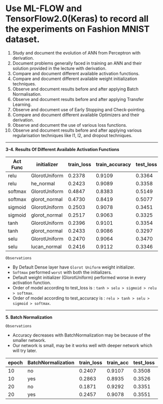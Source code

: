 # Use ML-FLOW and TensorFlow2.0(Keras) to record all the experiments on Fashion MNIST dataset.

1. Study and document the evolution of ANN from Perceptron with derivation.
2. Document problems generally faced in training an ANN and their solution provided in the lecture with derivation.
3. Compare and document different available activation functions.
4. Compare and document different available weight initialization techniques.
5. Observe and document results before and after applying Batch Normalisation.
6. Observe and document results before and after applying Transfer Learning.
7. Observe and document use of Early Stopping and Check-pointing.
8. Compare and document different available Optimizers and their derivation. 
9. Observe and document the use of various loss functions.
10. Observe and document results before and after applying various regularisation techniques like l1, l2, and dropout techniques.


----------------------------------------------------------------------

**3-4. Results Of Different Available Activation Functions**

|Act Func|initializer|train_loss|train_accuracy|test_loss|test_accuracy|
|-------|-------------|-------|---------|-------|------|
|relu   |GlorotUniform|0.2378 |0.9109	|0.3364 |0.8807|
|relu   |he_normal    |0.2423 |0.9089	|0.3358 |0.8867|
|softmax|GlorotUniform|0.4847 |0.8383	|0.5149 |0.8275|
|softmax|glorot_normal|0.4730 |0.8419	|0.5077 |0.8318|
|sigmoid|GlorotUniform|0.2503 |0.9078	|0.3451 |0.8767|
|sigmoid|glorot_normal|0.2517 |0.9063	|0.3325 |0.8791|
|tanh   |GlorotUniform|0.2396 |0.9101	|0.3354 |0.8812|
|tanh   |glorot_normal|0.2433 |0.9086	|0.3297 |0.8811|
|selu   |GlorotUniform|0.2470 |0.9064	|0.3470 |0.8791|
|selu   |lucan_normal |0.2416 |0.9112	|0.3346 |0.8812|

`Observations`
- By Default Dense layer have `Glorot Uniform` weight initializer.
- `Softmax` performed `worst` with both the initializers.
- Default weight initializer (GlorotUniform) performed worse in every activation function.
- Order of model according to test_loss is : `tanh > selu > sigmoid > relu > softmax`.
- Order of model according to test_accuracy is : `relu > tanh > selu > sigmoid > softmax`.

-------------------------------------------------------------------
**5. Batch Normalization**

`Observations`
- Accuracy decreases with BatchNormalization may be because of the smaller network.
- Our network is small, may be it works well with deeper network which will try later.

|epoch|BatchNormalization|train_loss|train_acc|test_loss|test_acc|
|-----|------------------|-----------|---------|---------|--------|
|10|no|0.2407 |0.9107	|0.3508 |0.8766|
|10|yes|0.2863 |0.8935	|0.3526 |0.8742|
|20|no|0.1871 |0.9292	|0.3351 |0.8863|
|20|yes|0.2457 |0.9078|0.3551 |0.8809|
